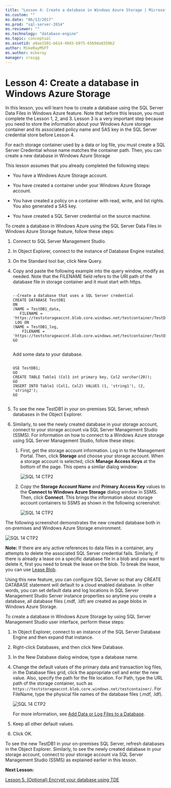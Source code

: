 ```yaml
---
title: "Lesson 4: Create a database in Windows Azure Storage | Microsoft Docs"
ms.custom: ""
ms.date: "06/13/2017"
ms.prod: "sql-server-2014"
ms.reviewer: ""
ms.technology: "database-engine"
ms.topic: conceptual
ms.assetid: a9ae1501-b614-49d3-b975-6569da8350b2
author: MikeRayMSFT
ms.author: mikeray
manager: craigg
---
```

# Lesson 4: Create a database in Windows Azure Storage
  In this lesson, you will learn how to create a database using the SQL Server Data Files in Windows Azure feature. Note that before this lesson, you must complete the Lesson 1, 2, and 3. Lesson 3 is a very important step because you need to store the information about your Windows Azure storage container and its associated policy name and SAS key in the SQL Server credential store before Lesson 4.  
  
 For each storage container used by a data or log file, you must create a SQL Server Credential whose name matches the container path. Then, you can create a new database in Windows Azure Storage  
  
 This lesson assumes that you already completed the following steps:  
  
-   You have a Windows Azure Storage account.  
  
-   You have created a container under your Windows Azure Storage account.  
  
-   You have created a policy on a container with read, write, and list rights. You also generated a SAS key.  
  
-   You have created a SQL Server credential on the source machine.  
  
 To create a database in Windows Azure using the SQL Server Data Files in Windows Azure Storage feature, follow these steps:  
  
1.  Connect to SQL Server Management Studio.  
  
2.  In Object Explorer, connect to the instance of Database Engine installed.  
  
3.  On the Standard tool bar, click New Query.  
  
4.  Copy and paste the following example into the query window, modify as needed. Note that the FILENAME field refers to the URI path of the database file in storage container and it must start with https.  
  
    ```  
  
    --Create a database that uses a SQL Server credential    
    CREATE DATABASE TestDB1    
    ON   
    (NAME = TestDB1_data,   
       FILENAME = 'https://teststorageaccnt.blob.core.windows.net/testcontainer/TestDB1Data.mdf')   
     LOG ON   
    (NAME = TestDB1_log,   
        FILENAME = 'https://teststorageaccnt.blob.core.windows.net/testcontainer/TestDB1Log.ldf')   
    GO  
  
    ```  
  
     Add some data to your database.  
  
    ```  
  
    USE TestDB1;   
    GO   
    CREATE TABLE Table1 (Col1 int primary key, Col2 varchar(20));   
    GO   
    INSERT INTO Table1 (Col1, Col2) VALUES (1, 'string1'), (2, 'string2');   
    GO  
  
    ```  
  
5.  To see the new TestDB1 in your on-premises SQL Server, refresh databases in the Object Explorer.  
  
6.  Similarly, to see the newly created database in your storage account, connect to your storage account via SQL Server Management Studio (SSMS). For information on how to connect to a Windows Azure storage using SQL Server Management Studio, follow these steps:  
  
    1.  First, get the storage account information. Log in to the Management Portal. Then, click **Storage** and choose your storage account. When a storage account is selected, click **Manage Access Keys** at the bottom of the page. This opens a similar dialog window:  
  
         ![SQL 14 CTP2](../tutorials/media/ss-was-tutlesson-4-6-1.gif "SQL 14 CTP2")  
  
    2.  Copy the **Storage Account Name** and **Primary Access Key** values to the **Connect to Windows Azure Storage** dialog window in SSMS. Then, click **Connect**. This brings the information about storage account containers to SSMS as shown in the following screenshot:  
  
         ![SQL 14 CTP2](../tutorials/media/ss-was-tutlesson-4-6-2.gif "SQL 14 CTP2")  
  
 The following screenshot demonstrates the new created database both in on-premises and Windows Azure Storage environment.  
  
 ![SQL 14 CTP2](../tutorials/media/ss-was-tutlesson-4-6-2b.gif "SQL 14 CTP2")  
  
 **Note:** If there are any active references to data files in a container, any attempts to delete the associated SQL Server credential fails. Similarly, if there is already a lease on a specific database file in a blob and you want to delete it, first you need to break the lease on the blob. To break the lease, you can use [Lease Blob](https://msdn.microsoft.com/library/azure/ee691972.aspx).  
  
 Using this new feature, you can configure SQL Server so that any CREATE DATABASE statement will default to a cloud enabled database. In other words, you can set default data and log locations in SQL Server Management Studio Server instance properties so anytime you create a database, all database files (.mdf, .ldf) are created as page blobs in Windows Azure Storage.  
  
 To create a database in Windows Azure Storage by using SQL Server Management Studio user interface, perform these steps:  
  
1.  In Object Explorer, connect to an instance of the SQL Server Database Engine and then expand that instance.  
  
2.  Right-click Databases, and then click New Database.  
  
3.  In the New Database dialog window, type a database name.  
  
4.  Change the default values of the primary data and transaction log files, in the Database files grid, click the appropriate cell and enter the new value. Also, specify the path for the file location. For Path, type the URL path of the storage container, such as `https://teststorageaccnt.blob.core.windows.net/testcontainer/`. For FileName, type the physical file names of the database files (.mdf, .ldf).  
  
     ![SQL 14 CTP2](../tutorials/media/ss-was-tutlesson-4-6-4.gif "SQL 14 CTP2")  
  
     For more information, see [Add Data or Log Files to a Database](databases/add-data-or-log-files-to-a-database.md).  
  
5.  Keep all other default values.  
  
6.  Click OK.  
  
 To see the new TestDB1 in your on-premises SQL Server, refresh databases in the Object Explorer. Similarly, to see the newly created database in your storage account, connect to your storage account via SQL Server Management Studio (SSMS) as explained earlier in this lesson.  
  
 **Next Lesson:**  
  
 [Lesson 5. &#40;Optional&#41; Encrypt your database using TDE](../relational-databases/lesson-4-restore-database-to-virtual-machine-from-url.md)  
  
  
